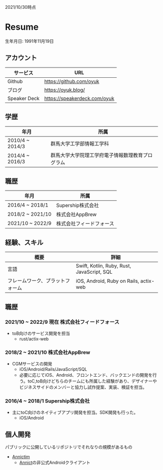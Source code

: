 2021/10/30時点

# Resume
生年月日: 1991年11月19日

## アカウント

|  サービス  |  URL  |
| ---- | ---- |
| Github | https://github.com/oyuk
| ブログ  | https://oyuk.blog/ 
| Speaker Deck | https://speakerdeck.com/oyuk

## 学歴

|  年月  |  所属  |
| ---- | ---- |
|  2010/4 ~ 2014/3  |  群馬大学工学部情報工学科  |
|  2014/4 ~ 2016/3  |  群馬大学大学院理工学府電子情報数理教育プログラム  |

## 職歴


|  年月  |  所属  |
| ---- | ---- |
|  2016/4 ~ 2018/1  |  Supership株式会社 |
|  2018/2 ~ 2021/10 | 株式会社AppBrew |
|  2021/10 ~ 2022/9    | 株式会社フィードフォース |

## 経験、スキル

|  概要 |  詳細  |
| ---- | ---- |
| 言語 | Swift, Kotlin, Ruby, Rust, JavaScript, SQL |
| フレームワーク、プラットフォーム| iOS, Android, Ruby on Rails, actix-web|

## 職歴

### 2021/10 ~ 2022/9 現在 株式会社フィードフォース
- toB向けのサービス開発を担当
  - rust/actix-web

### 2018/2 ~ 2021/10 株式会社AppBrew
- CGMサービスの開発
  - iOS/Android/Rails/JavaScript/SQL
  - 必要に応じてiOS、Android、フロントエンド、バックエンドの開発を行う。toC,toB向けどちらのチームにも所属した経験があり、デザイナーやビジネスサイドのメンバーと協力し試作提案、実装、検証を担当。

### 2016/4 ~ 2018/1 Supership株式会社
- 主にtoC向けのネイティブアプリ開発を担当。SDK開発も行った。
  - iOS/Android

## 個人開発

パブリックに公開しているリポジトリでそれなりの規模があるもの
- [Annictim](https://github.com/oyuk/Annictim)
  - [Annict](https://annict.com/)の非公式Androidクライアント
